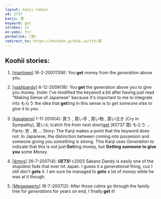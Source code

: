 ```yaml
---
layout: kanji-remain
v4: 2737
kanji: 貰
keyword: get
strokes: 12
on-yomi: セイ
permalink: /貰/
redirect_to: https://hochanh.github.io/rtk/貰
---
```


## Koohii stories: 

1) [<a href="http://kanji.koohii.com/profile/mantixen">mantixen</a>] 16-2-2007(106): You<strong> get</strong> <em>money</em> from the <em>generation</em> above you.

2) [<a href="http://kanji.koohii.com/profile/vashbandy">vashbandy</a>] 6-12-2009(18): You<strong> get</strong> the generation above you to give you money. (note: I&#039;ve modified the keyword a bit after having just read &quot;Making Sense of Japanese&quot; because it&#039;s important to me to integrate into もらう the idea that<strong> get</strong>ting in this sense is to <em>get someone else to give it to you</em>.

3) [<a href="http://kanji.koohii.com/profile/kapalama">kapalama</a>] 1-11-2010(4): 貰う , 貰い手 , 貰い物 , 貰い泣き (Cry in Sympathy), 貰い火 (catch fire from next door)<a href="../v4/2737.html">get</a> (#2737 貰) もらう ... Parts: 世 , 貝 ... Story: The Kanji makes a point that the keyword does not. In Japanese, the distinction between coming into possesion and someone giving you something is strong. This Kanji uses <em>Generation</em> to indicate that this is not just<strong> Get</strong>ting money, but <strong>Getting someone to give you</strong> some <em>Money</em>.

4) [<a href="http://kanji.koohii.com/profile/ikmys">ikmys</a>] 26-7-2007(4): <strong><em>GETS!</em></strong> c2003 Sakano Dandy is easily one of the stupidest fads that ever hit Japan. I guess it a <em>generational</em> thing, cuz I still don&#039;t <strong>gets</strong> it. I am sure he managed to <strong>gets</strong> a lot of <em>money</em> while he was at it though.

5) [<a href="http://kanji.koohii.com/profile/Megaqwerty">Megaqwerty</a>] 16-7-2007(2): After those <em>calms</em> go through the family tree for <em>generations</em> for years on end, I finally<strong> get</strong> it!

